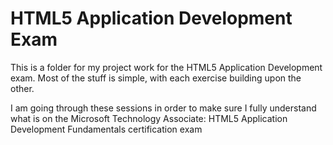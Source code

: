 # HTML5 Application Development Exam
This is a folder for my project work for the HTML5 Application Development exam. Most of the stuff is simple, with each exercise building upon the other.

I am going through these sessions in order to make sure I fully understand what is on the Microsoft Technology Associate: HTML5 Application Development Fundamentals certification exam
